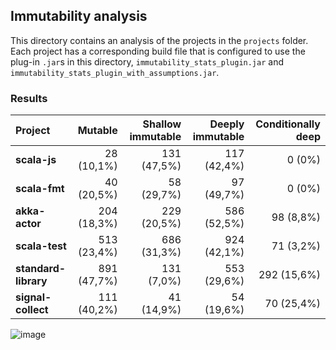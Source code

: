## Immutability analysis
This directory contains an analysis of the projects in the `projects` folder. Each project has a corresponding  build file that is configured to use the plug-in `.jar`s in this directory, `immutability_stats_plugin.jar` and `immutability_stats_plugin_with_assumptions.jar`.

### Results
| **Project**          | **Mutable** | **Shallow immutable** | **Deeply immutable** | **Conditionally deep** |
|:---------------------|------------:|----------------------:|---------------------:|-----------------------:|
| **scala-js**         |  28 (10,1%) |           131 (47,5%) |          117 (42,4%) |                 0 (0%) |
| **scala-fmt**        |  40 (20,5%) |            58 (29,7%) |           97 (49,7%) |                 0 (0%) |
| **akka-actor**       | 204 (18,3%) |           229 (20,5%) |          586 (52,5%) |              98 (8,8%) |
| **scala-test**       | 513 (23,4%) |           686 (31,3%) |          924 (42,1%) |              71 (3,2%) |
| **standard-library** | 891 (47,7%) |            131 (7,0%) |          553 (29,6%) |            292 (15,6%) |
| **signal-collect**   | 111 (40,2%) |            41 (14,9%) |           54 (19,6%) |             70 (25,4%) |


![image](https://cloud.githubusercontent.com/assets/1325939/26285864/6ef67a64-3e58-11e7-9e19-5a26f38e337a.png)
